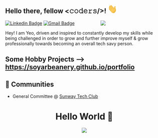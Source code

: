 <h2> Hello there, fellow <𝚌𝚘𝚍𝚎𝚛𝚜/>! <img src="https://raw.githubusercontent.com/ABSphreak/ABSphreak/master/gifs/Hi.gif" width="30px"></h2>

<img align='right' src='https://user-images.githubusercontent.com/5713670/87202985-820dcb80-c2b6-11ea-9f56-7ec461c497c3.gif' width='200"'>

[![Linkedin Badge](https://img.shields.io/badge/-yeoyeewen-blue?style=flat-square&logo=Linkedin&logoColor=white&link=https://www.linkedin.com/in/louisyeo-135/)](https://www.linkedin.com/in/louisyeo-135/) 
[![Gmail Badge](https://img.shields.io/badge/-yeoyeewen@gmail.com-c14438?style=flat-square&logo=Gmail&logoColor=white&link=mailto:yeoyeewen@gmail.com)](mailto:yeoyeewen@gmail.com)

Hey! I am Yeo, driven and inspired to constantly develop my skills while being challenged in order to grow and further improve myself & grow professionally towards becoming an overall tech savy person. 

## Some Hobby Projects --> https://soyarbeanery.github.io/portfolio

## 👯 Communities
* General Committee @ [Sunway Tech Club](https://github.com/sunwaytechclub)

<h1 align="center">Hello World 👋</h1>

<p align='center'>
  
  <!--<a href="https://wa.me/5518996643974?text=Olá!%20Alexandre">
    <img src="https://img.shields.io/badge/WHATSAPP-%2325D366.svg?&style=for-the-badge&logo=whatsapp&logoColor=white" />    
  </a>&nbsp;&nbsp;-->
  
</p>

<p align='center'>
  <a href="#"><img src="https://github-readme-stats.vercel.app/api?username=SoyarBeanery&show_icons=true&count_private=true&theme=dark" width="350"></a>
</p>
